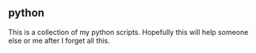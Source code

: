 ## python

This is a collection of my python scripts. Hopefully this will help someone else or me after I forget all this.
